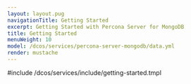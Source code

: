 ```yaml
---
layout: layout.pug
navigationTitle: Getting Started
excerpt: Getting Started with Percona Server for MongoDB
title: Getting Started
menuWeight: 10
model: /dcos/services/percona-server-mongodb/data.yml
render: mustache
---
```


#include /dcos/services/include/getting-started.tmpl
